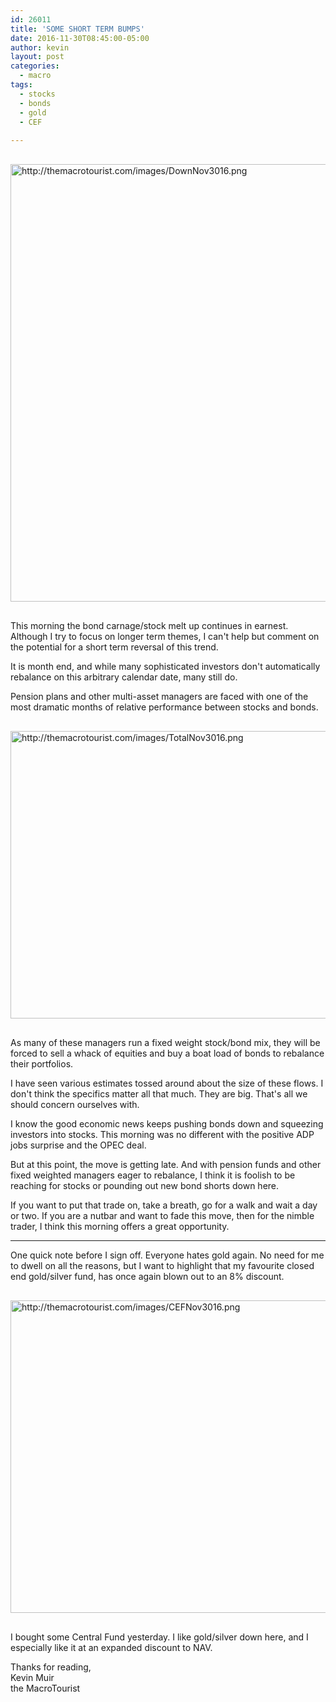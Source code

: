 ```yaml
---
id: 26011
title: 'SOME SHORT TERM BUMPS'
date: 2016-11-30T08:45:00-05:00
author: kevin
layout: post
categories:
  - macro
tags:
  - stocks
  - bonds
  - gold
  - CEF
   
---
```

<a href="http://themacrotourist.com/images/DownNov3016.png"><img src="http://themacrotourist.com/images/DownNov3016.png" alt="http://themacrotourist.com/images/DownNov3016.png" width="750" height="700" style="margin:30px auto;display:block;"></a>

This morning the bond carnage/stock melt up continues in earnest.  Although I try to focus on longer term themes, I can't help but comment on the potential for a short term reversal of this trend.

It is month end, and while many sophisticated investors don't automatically rebalance on this arbitrary calendar date, many still do.  

Pension plans and other multi-asset managers are faced with one of the most dramatic months of relative performance between stocks and bonds.

<a href="http://themacrotourist.com/images/TotalNov3016.png"><img src="http://themacrotourist.com/images/TotalNov3016.png" alt="http://themacrotourist.com/images/TotalNov3016.png" width="750" height="460" style="margin:30px auto;display:block;"></a>

As many of these managers run a fixed weight stock/bond mix, they will be forced to sell a whack of equities and buy a boat load of bonds to rebalance their portfolios.

I have seen various estimates tossed around about the size of these flows.  I don't think the specifics matter all that much.  They are big.  That's all we should concern ourselves with.

I know the good economic news keeps pushing bonds down and squeezing investors into stocks.  This morning was no different with the positive ADP jobs surprise and the OPEC deal.  

But at this point, the move is getting late.  And with pension funds and other fixed weighted managers eager to rebalance, I think it is foolish to be reaching for stocks or pounding out new bond shorts down here.

If you want to put that trade on, take a breath, go for a walk and wait a day or two.  If you are a nutbar and want to fade this move, then for the nimble trader, I think this morning offers a great opportunity.

---

One quick note before I sign off.  Everyone hates gold again.  No need for me to dwell on all the reasons, but I want to highlight that my favourite closed end gold/silver fund, has once again blown out to an 8% discount.

<a href="http://themacrotourist.com/images/CEFNov3016.png"><img src="http://themacrotourist.com/images/CEFNov3016.png" alt="http://themacrotourist.com/images/CEFNov3016.png" width="750" height="500" style="margin:30px auto;display:block;"></a>

I bought some Central Fund yesterday.  I like gold/silver down here, and I especially like it at an expanded discount to NAV.

Thanks for reading,  
Kevin Muir  
the MacroTourist  



